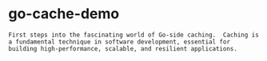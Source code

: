 # go-cache-demo
    First steps into the fascinating world of Go-side caching.  Caching is a fundamental technique in software development, essential for building high-performance, scalable, and resilient applications.
